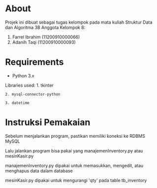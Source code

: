 # About
Projek ini dibuat sebagai tugas kelompok pada mata kuliah Struktur Data dan Algoritma 3B
Anggota Kelompok 8:
1. Farrel Ibrahim (11200910000066)
2. Adanih Taqi (11200910000093)

# Requirements
- Python 3.x

Libraries used:
    1. tkinter
    
    2. mysql-connector-python
    
    3. datetime
    
# Instruksi Pemakaian
Sebelum menjalankan program, pastikan memiliki koneksi ke RDBMS MySQL

Lalu jalankan program bisa pakai yang manajemenInventory.py atau mesinKasir.py

manajemenInventory.py dipakai untuk memasukkan, mengedit, atau menghapus data dalam database

mesinKasir.py dipakai untuk mengurangi 'qty' pada table tb_inventory
